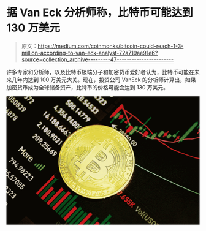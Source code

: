 # 据 Van Eck 分析师称，比特币可能达到 130 万美元

> 原文：<https://medium.com/coinmonks/bitcoin-could-reach-1-3-million-according-to-van-eck-analyst-72a719ae91e6?source=collection_archive---------47----------------------->

许多专家和分析师，以及比特币极端分子和加密货币爱好者认为，比特币可能在未来几年内达到 100 万美元大关。现在，投资公司 VanEck 的分析师计算出，如果加密货币成为全球储备资产，比特币的价格可能会达到 130 万美元。

![](img/5ffad6a24981edd6803ae1ab40585798.png)